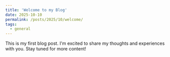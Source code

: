 ```yaml
---
title: 'Welcome to my Blog'
date: 2025-10-10
permalink: /posts/2025/10/welcome/
tags:
  - general
---
```


This is my first blog post. I'm excited to share my thoughts and experiences with you. Stay tuned for more content!
